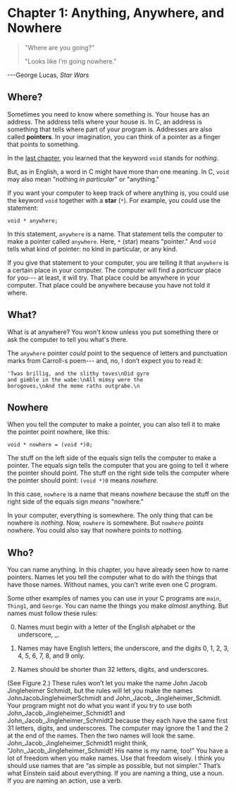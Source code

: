 # Chapter 1: Anything, Anywhere, and Nowhere

> "Where are you going?"
>
> "Looks like I’m going nowhere."

---George Lucas, _Star Wars_

## Where?

Sometimes you need to know where something is.
Your house has an address.
The address tells where your house is.
In C, an address is something that tells where part of your program is.
Addresses are also called **pointers**.
In your imagination, you can think of a pointer as a finger that points to something.

In the [last chapter](https://github.com/dmparrishphd/cIsForChildren/blob/master/Parts/0/chapter0.md), 
you learned that the keyword `void` stands for _nothing_.

But, as in English, a word in C might have more than one meaning.
In C, `void` may also mean "nothing _in particular_" or "anything."

If you want your computer to keep track of where anything is,
you could use the keyword `void` together with a **star** (`*`).
For example, you could use the statement:

    void * anywhere;

In this statement, `anywhere` is a name.
That statement tells the computer to make a pointer called `anywhere`.
Here, `*` (star) means "pointer."
And `void` tells what kind of pointer: no kind in particular, or any kind.

If you give that statement to your computer,
you are telling it that `anywhere` is a certain place in your computer.
The computer will find a _particuar_ place for you---
at least, it will try.
That place could be anywhere in your computer.
That place could be anywhere because you have not told it where.

## What?

What is at anywhere?
You won't know unless you put something there or ask the computer to tell you what's there.

The `anywhere` pointer _could_ point to the sequence of letters and punctuation marks from Carroll-s poem---
and, no, I don’t expect you to read it:

    'Twas brillig, and the slithy toves\nDid gyre
    and gimble in the wabe:\nAll mimsy were the
    borogoves,\nAnd the mome raths outgrabe.\n

## Nowhere

When you tell the computer to make a pointer,
you can also tell it to make the pointer point nowhere,
like this:

    void * nowhere = (void *)0;

The stuff on the left side of the equals sign tells the computer to make a pointer.
The equals sign tells the computer that you are going to tell it where the pointer should point.
The stuff on the right side tells the computer where the pointer should point:
`(void *)0` means _nowhere_.

In this case, `nowhere` is a name that means _nowhere_ because the
stuff on the right side of the equals sign _means_ "nowhere."

In your computer, everything is somewhere.
The only thing that can be nowhere is _nothing_.
Now, `nowhere` is somewhere.
But `nowhere` _points_ nowhere.
You could also say that nowhere points to nothing.

## Who?

You can name anything.
In this chapter, you have already seen how to name pointers.
Names let you tell the computer what to do with the things that have those names.
Without names, you can't write even one C program.

Some other examples of names you can use in your C programs are `main`, `Thing1`, and `George`.
You can name the things you make _almost_ anything.
But names must follow these rules:

0. Names must begin with a letter of the English alphabet or the underscore, _.

1. Names may have English letters, the underscore, and the digits 0, 1, 2, 3, 4, 5, 6, 7, 8, and 9 only.

2. Names should be shorter than 32 letters, digits, and underscores.

(See Figure 2.) These rules won’t let you make the name John
Jacob Jingleheimer Schmidt, but the rules will let you make
the names JohnJacobJingleheimerSchmidt and John_Jacob_
Jingleheimer_Schmidt. Your program might not do what you want
if you try to use both John_Jacob_Jingleheimer_Schmidt1 and
John_Jacob_Jingleheimer_Schmidt2 because they each have
the same first 31 letters, digits, and underscores. The computer may
ignore the 1 and the 2 at the end of the names. Then the two names
will look the same. John_Jacob_Jingleheimer_Schmidt1 might
think, “John_Jacob_Jingleheimer_Schmidt! His name is my
name, too!”
You have a lot of freedom when you make names. Use that freedom
wisely. I think you should use names that are “as simple as possible,
but not simpler.” That’s what Einstein said about everything. If you are
naming a thing, use a noun. If you are naming an action, use a verb.
